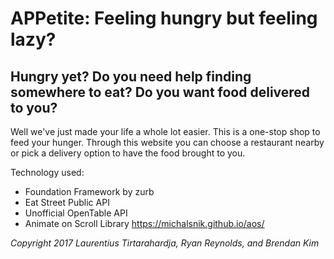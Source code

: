 # **APPetite: Feeling hungry but feeling lazy?**

## Hungry yet? Do you need help finding somewhere to eat? Do you want food delivered to you?
Well we've just made your life a whole lot easier. This is a one-stop shop to feed your hunger. Through this website you can choose a restaurant nearby or pick a delivery option to have the food brought to you.

Technology used:
* Foundation Framework by zurb
* Eat Street Public API
* Unofficial OpenTable API
* Animate on Scroll Library https://michalsnik.github.io/aos/

*Copyright 2017 Laurentius Tirtarahardja, Ryan Reynolds, and Brendan Kim*